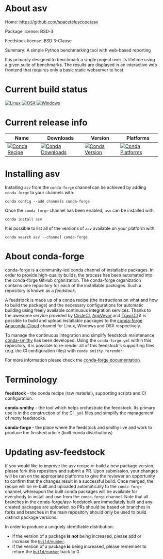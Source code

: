 About asv
=========

Home: https://github.com/spacetelescope/asv

Package license: BSD-3

Feedstock license: BSD 3-Clause

Summary: A simple Python benchmarking tool with web-based reporting

It is primarily designed to benchmark a single project over its lifetime
using a given suite of benchmarks. The results are displayed in an
interactive web frontend that requires only a basic static webserver to
host.


Current build status
====================

[![Linux](https://img.shields.io/circleci/project/github/conda-forge/asv-feedstock/master.svg?label=Linux)](https://circleci.com/gh/conda-forge/asv-feedstock)
[![OSX](https://img.shields.io/travis/conda-forge/asv-feedstock/master.svg?label=macOS)](https://travis-ci.org/conda-forge/asv-feedstock)
[![Windows](https://img.shields.io/appveyor/ci/conda-forge/asv-feedstock/master.svg?label=Windows)](https://ci.appveyor.com/project/conda-forge/asv-feedstock/branch/master)

Current release info
====================

| Name | Downloads | Version | Platforms |
| --- | --- | --- | --- |
| [![Conda Recipe](https://img.shields.io/badge/recipe-asv-green.svg)](https://anaconda.org/conda-forge/asv) | [![Conda Downloads](https://img.shields.io/conda/dn/conda-forge/asv.svg)](https://anaconda.org/conda-forge/asv) | [![Conda Version](https://img.shields.io/conda/vn/conda-forge/asv.svg)](https://anaconda.org/conda-forge/asv) | [![Conda Platforms](https://img.shields.io/conda/pn/conda-forge/asv.svg)](https://anaconda.org/conda-forge/asv) |

Installing asv
==============

Installing `asv` from the `conda-forge` channel can be achieved by adding `conda-forge` to your channels with:

```
conda config --add channels conda-forge
```

Once the `conda-forge` channel has been enabled, `asv` can be installed with:

```
conda install asv
```

It is possible to list all of the versions of `asv` available on your platform with:

```
conda search asv --channel conda-forge
```


About conda-forge
=================

conda-forge is a community-led conda channel of installable packages.
In order to provide high-quality builds, the process has been automated into the
conda-forge GitHub organization. The conda-forge organization contains one repository
for each of the installable packages. Such a repository is known as a *feedstock*.

A feedstock is made up of a conda recipe (the instructions on what and how to build
the package) and the necessary configurations for automatic building using freely
available continuous integration services. Thanks to the awesome service provided by
[CircleCI](https://circleci.com/), [AppVeyor](http://www.appveyor.com/)
and [TravisCI](https://travis-ci.org/) it is possible to build and upload installable
packages to the [conda-forge](https://anaconda.org/conda-forge)
[Anaconda-Cloud](http://docs.anaconda.org/) channel for Linux, Windows and OSX respectively.

To manage the continuous integration and simplify feedstock maintenance
[conda-smithy](http://github.com/conda-forge/conda-smithy) has been developed.
Using the ``conda-forge.yml`` within this repository, it is possible to re-render all of
this feedstock's supporting files (e.g. the CI configuration files) with ``conda smithy rerender``.

For more information please check the [conda-forge documentation](https://conda-forge.org/docs/).

Terminology
===========

**feedstock** - the conda recipe (raw material), supporting scripts and CI configuration.

**conda-smithy** - the tool which helps orchestrate the feedstock.
                   Its primary use is in the construction of the CI ``.yml`` files
                   and simplify the management of *many* feedstocks.

**conda-forge** - the place where the feedstock and smithy live and work to
                  produce the finished article (built conda distributions)


Updating asv-feedstock
======================

If you would like to improve the asv recipe or build a new
package version, please fork this repository and submit a PR. Upon submission,
your changes will be run on the appropriate platforms to give the reviewer an
opportunity to confirm that the changes result in a successful build. Once
merged, the recipe will be re-built and uploaded automatically to the
`conda-forge` channel, whereupon the built conda packages will be available for
everybody to install and use from the `conda-forge` channel.
Note that all branches in the conda-forge/asv-feedstock are
immediately built and any created packages are uploaded, so PRs should be based
on branches in forks and branches in the main repository should only be used to
build distinct package versions.

In order to produce a uniquely identifiable distribution:
 * If the version of a package **is not** being increased, please add or increase
   the [``build/number``](http://conda.pydata.org/docs/building/meta-yaml.html#build-number-and-string).
 * If the version of a package **is** being increased, please remember to return
   the [``build/number``](http://conda.pydata.org/docs/building/meta-yaml.html#build-number-and-string)
   back to 0.